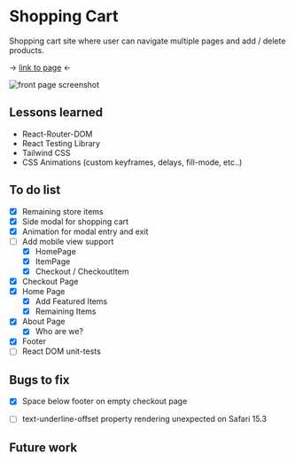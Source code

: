 # Shopping Cart

Shopping cart site where user can navigate multiple pages and add / delete products.

-> <a href="https://sumedh-inamdar.github.io/shopping-cart/">link to page</a> <-

![front page screenshot](./src/assets/shoppingCartScreenshot.png)

## Lessons learned

- React-Router-DOM
- React Testing Library
- Tailwind CSS
- CSS Animations (custom keyframes, delays, fill-mode, etc..)

## To do list
- [x] Remaining store items
- [x] Side modal for shopping cart
- [x] Animation for modal entry and exit
- [ ] Add mobile view support
    - [x] HomePage
    - [x] ItemPage
    - [x] Checkout / CheckoutItem
- [x] Checkout Page
- [x] Home Page
    - [x] Add Featured Items
    - [x] Remaining Items
- [x] About Page
    - [x] Who are we?
- [x] Footer
- [ ] React DOM unit-tests

## Bugs to fix

- [x] Space below footer on empty checkout page
- [ ] text-underline-offset property rendering unexpected on Safari 15.3


## Future work
